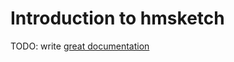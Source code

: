 # Introduction to hmsketch

TODO: write [great documentation](http://jacobian.org/writing/what-to-write/)
